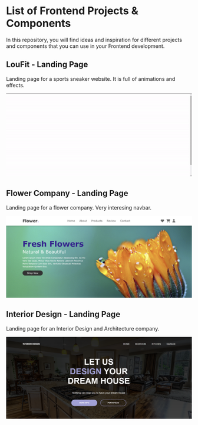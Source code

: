 # List of Frontend Projects & Components

In this repository, you will find ideas and inspiration for different projects and components that you can use in your Frontend development.

## LouFit - Landing Page
Landing page for a sports sneaker website. It is full of animations and effects.

<p align="center">
  <img src="https://github.com/limproda/FrontEnd-Projects-Components/blob/main/LouFit%20Landing%20-%20HTML%20%26%20CSS/src/Loufit%20Demo.gif" style="width: 600px;"/>
</p>

## Flower Company - Landing Page
Landing page for a flower company. Very interesing navbar.

<p align="center">
  <img src="https://github.com/limproda/FrontEnd-Projects-Components/blob/main/Flower%20Company%20-%20HTML%20%26%20CSS/img/Flower%20Company%20Demo.png" style="width: 600px;"/>
</p>

## Interior Design - Landing Page
Landing page for an Interior Design and Architecture company.

<p align="center">
  <img src="https://github.com/limproda/FrontEnd-Projects-Components/blob/main/Interior%20Design%20-%20%20HTML%20%26%20CSS/src/Interior%20Design%20Demo.png" style="width: 600px;"/>
</p>
